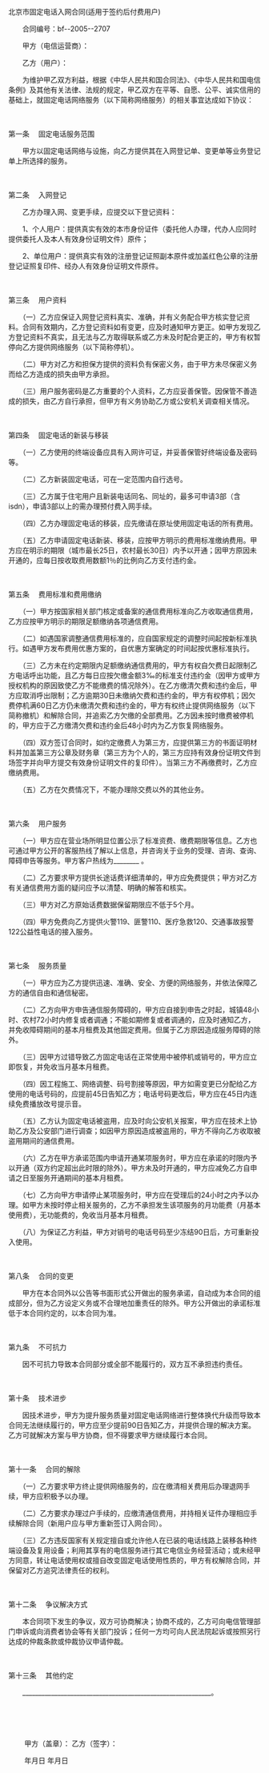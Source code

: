 



北京市固定电话入网合同(适用于签约后付费用户)



 

　　合同编号：bf--2005--2707

　　甲方（电信运营商）：

　　乙方（用户）：　　

　　为维护甲乙双方利益，根据《中华人民共和国合同法》、《中华人民共和国电信条例》及其他有关法律、法规的规定，甲乙双方在平等、自愿、公平、诚实信用的基础上，就固定电话网络服务（以下简称网络服务）的相关事宜达成如下协议：

　　

第一条
　固定电话服务范围

　　甲方以固定电话网络与设施，向乙方提供其在入网登记单、变更单等业务登记单上所选择的服务。

　　

第二条
　入网登记

　　乙方办理入网、变更手续，应提交以下登记资料：

　　1、个人用户：提供真实有效的本市身份证件（委托他人办理，代办人应同时提供委托人及本人有效身份证明文件）原件；

　　2、单位用户：提供真实有效的注册登记证照副本原件或加盖红色公章的注册登记证照复印件、经办人有效身份证明文件原件。

　　

第三条
　用户资料

　　（一）乙方应保证入网登记资料真实、准确，并有义务配合甲方核实登记资料。合同有效期内，乙方登记资料如有变更，应及时通知甲方更正。如甲方发现乙方登记资料不真实，且无法与乙方取得联系或乙方未及时配合更正的，甲方有权暂停向乙方提供网络服务（以下简称停机）。

　　（二）甲方对乙方和担保方提供的资料负有保密义务，由于甲方未尽保密义务而给乙方造成的损失由甲方承担。

　　（三）用户服务密码是乙方重要的个人资料，乙方应妥善保管。因保管不善造成的损失，由乙方自行承担，但甲方有义务协助乙方或公安机关调查相关情况。

　　

第四条
　固定电话的新装与移装

　　（一）乙方使用的终端设备应具有入网许可证，并妥善保管好终端设备及密码等。

　　（二）乙方新装固定电话，可在一定范围内自行选号。

　　（三）乙方属于住宅用户且新装电话同名、同址的，最多可申请3部（含isdn），申请3部以上的需办理预付费入网手续。

　　（四）乙方办理固定电话的移装，应先缴请在原址使用固定电话的所有费用。

　　（五）乙方申请固定电话新装、移装，应按甲方明示的费用标准缴纳费用。甲方应在明示的期限（城市最长25日，农村最长30日）内予以开通；因甲方原因未开通的，应每日按收取费用数额1％的比例向乙方支付违约金。

　　

第五条
　费用标准和费用缴纳

　　（一）甲方按国家相关部门核定或备案的通信费用标准向乙方收取通信费用，乙方应按甲方明示的期限足额缴纳各项通信费用。

　　（二）如遇国家调整通信费用标准的，应自国家规定的调整时间起按新标准执行。如遇甲方发布费用优惠方案的，自优惠方案确定的时间起按优惠标准执行。

　　（三）乙方未在约定期限内足额缴纳通信费用的，甲方有权自欠费日起限制乙方电话呼出功能，且乙方每日应按欠缴金额3‰的标准支付违约金（因甲方或甲方授权机构的原因致使乙方不能缴费的情况除外）。在乙方缴清欠费和违约金后，甲方应取消呼出限制；乙方逾期30日未缴纳欠费和违约金的，甲方有权停机；因欠费停机满60日乙方仍未缴清欠费和违约金的，甲方有权终止提供网络服务（以下简称撤机）和解除合同，并追索乙方欠缴的全部费用。乙方因未按时缴费被停机的，甲方应于乙方缴清欠费和违约金后48小时内为乙方恢复网络服务。

　　（四）双方签订合同时，如约定缴费人为第三方，应提供第三方的书面证明材料并加盖第三方公章及财务章（第三方为个人的，第三方应持有效身份证明文件到场签字并向甲方提交有效身份证明文件的复印件）。当第三方不再缴费时，乙方应缴纳费用。

　　（五）乙方在欠费情况下，不能办理除交费以外的其他业务。

　　

第六条
　用户服务

　　（一）甲方应在营业场所明显位置公示了标准资费、缴费期限等信息。乙方也可通过甲方公开的客服热线了解以上信息，并咨询关于业务的受理、咨询、查询、障碍申告等服务。甲方客户热线为________ 。

　　（二）乙方要求甲方提供长途话费详细清单的，甲方应免费提供；甲方对乙方有关通信费用方面的疑问应予以清楚、明确的解答和核实。

　　（三）甲方对乙方原始话费数据保留期限应不低于5个月。

　　（四）甲方免费向乙方提供火警119、匪警110、医疗急救120、交通事故报警122公益性电话的接入服务。

　　

第七条
　服务质量

　　（一）甲方应为乙方提供迅速、准确、安全、方便的网络服务，并依法保障乙方的通信自由和通信秘密。

　　（二）乙方向甲方申告通信服务障碍的，甲方应自接到申告之时起，城镇48小时、农村72小时内修复或者调通；不能如期修复或者调通的，应及时通知乙方，并免收障碍期间的基本月租费及其他固定费用。但属于乙方原因造成服务障碍的除外。

　　（三）因甲方过错导致乙方固定电话在正常使用中被停机或销号的，甲方应立即恢复，并免收当月基本月租费。

　　（四）因工程施工、网络调整、码号割接等原因，甲方如需变更已分配给乙方使用的电话号码的，应提前45日告知乙方；电话号码更改后，甲方应在45日内连续免费播放改号提示音。

　　（五）乙方认为固定电话被盗用，应及时向公安机关报案，甲方应在技术上协助乙方及公安部门进行调查；如因甲方原因造成被盗用的，甲方不得向乙方收取被盗用期间的通信费用。

　　（六）乙方在甲方承诺范围内申请开通某项服务时，甲方应在承诺的时限内予以开通（双方约定超出此时限的除外）。甲方未及时开通的，甲方应减免乙方自申请之日至服务开通期间的基本月租费。

　　（七）乙方向甲方申请停止某项服务时，甲方应在受理后的24小时之内予以办理。如甲方未按时停止相关服务的，乙方不承担发生该项服务的月功能费（月基本使用费），无功能费的，免收当月基本月租费。

　　（八）为保证乙方利益，甲方对销号的电话号码至少冻结90日后，方可重新投入使用。

　　

第八条
　合同的变更

　　甲方在本合同外以公告等书面形式公开做出的服务承诺，自动成为本合同的组成部分，但为乙方设定义务或不合理地加重责任的除外。甲方公开做出的承诺标准低于本合同约定的，以本合同为准。

　　

第九条
　不可抗力

　　因不可抗力导致本合同部分或全部不能履行的，双方互不承担违约责任。

　　

第十条
　技术进步

　　因技术进步，甲方为提升服务质量对固定电话网络进行整体换代升级而导致本合同无法继续履行的，甲方应至少提前90日告知乙方，并提供合理的解决方案。乙方可就解决方案与甲方协商，但不得要求甲方继续履行本合同。

　　

第十一条
　合同的解除

　　（一）乙方要求甲方终止提供网络服务的，应在缴清相关费用后办理退网手续，甲方应积极予以办理。

　　（二）乙方要求办理过户手续的，应缴清通信费用，并持相关证件办理相应手续解除合同（新用户应与甲方重新签订入网合同）。

　　（三）乙方违反国家有关规定擅自或允许他人在已装的电话线路上装移各种终端设备及复用设备；利用其享有的电信服务进行其它电信业务经营活动；或未经甲方同意，转让电话使用权或擅自改变固定电话使用性质的，甲方有权解除合同，并保留对乙方追究法律责任的权利。

　　

第十二条
　争议解决方式

　　本合同项下发生的争议，双方可协商解决；协商不成的，乙方可向电信管理部门申诉或向消费者协会等有关部门投诉；任何一方均可向人民法院起诉或按照另行达成的仲裁条款或仲裁协议申请仲裁。

　　

第十三条
　其他约定

　　___________________________________________________________。

　　

　　

　　 甲方（盖章）： 乙方（签字）：

　　 年月日 年月日